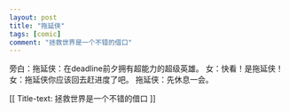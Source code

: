 ```yaml
---
layout: post
title: "拖延侠"
tags: [comic]
comment: "拯救世界是一个不错的借口"
---
```

旁白：拖延侠：在deadline前夕拥有超能力的超级英雄。
女：快看！是拖延侠！
女：拖延侠你应该回去赶进度了吧。
拖延侠：先休息一会。

[[ Title-text: 拯救世界是一个不错的借口 ]]
